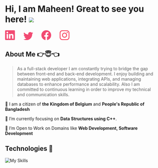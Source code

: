 <h1>
	Hi, I am Maheen! Great to see you here!
	<img src="https://media.giphy.com/media/3ohhwMDyS6rv3sB8yI/giphy.gif" width="50">
</h1>

<!-- Social icons section -->
<a href="https://linkedin.com/in/md-maheen-billah" target="_blank" rel="noopener noreferrer"><img width="32px" alt="Linkedin" title="Linkedin" src="./images/linkedin.png"/></a>
&#8287;&#8287;&#8287;&#8287;&#8287;
<a href="https://x.com/mdmaheen_billah" target="_blank" rel="noopener noreferrer"><img width="32px" alt="Twitter" title="Twitter" src="./images/twitter.png"/></a>
&#8287;&#8287;&#8287;&#8287;&#8287;
<a href="https://facebook.com/md.maheen.billah.97" target="_blank" rel="noopener noreferrer"><img width="32px" alt="Facebook" title="Facebook" src="./images/facebook.png"/></a>
&#8287;&#8287;&#8287;&#8287;&#8287;
<a href="https://www.instagram.com/md.maheen.billah.97/" target="_blank" rel="noopener noreferrer"><img width="32px" alt="Instagram" title="Instagram" src="./images/instagram.png"></a>



<!-- About Me Section -->

## About Me 👉😇👈

>As a full-stack developer I am constantly trying to bridge the gap between front-end and back-end development. I enjoy building and maintaining web applications, integrating APIs, and managing databases to enhance performance and scalability. Also I am committed to continuous learning in order to improve my technical and communication skills.


📍 I am a citizen of **the Kingdom of Belgium** and **People's Republic of Bangladesh**

🌱 I’m currently focusing on **Data Structures using C++**.

🤔 I’m Open to Work on Domains like **Web Development, Software Development**

## Technologies 🧠 
![My Skills](https://go-skill-icons.vercel.app/api/icons?i=c,cpp,typescript,javascript,mongoose,nodejs,express,mongodb,nextjs,react,html,css,tailwind,firebase)




